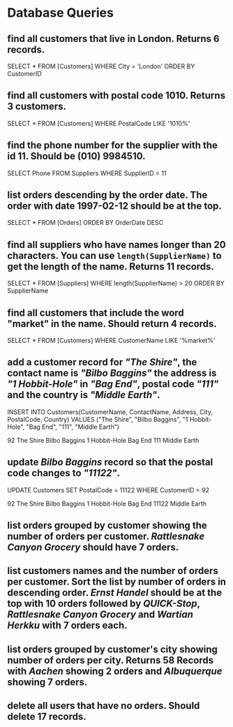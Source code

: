 # Database Queries

## find all customers that live in London. Returns 6 records.

SELECT * FROM [Customers] WHERE City = 'London'
ORDER BY CustomerID

## find all customers with postal code 1010. Returns 3 customers.

SELECT * FROM [Customers] WHERE PostalCode LIKE '1010%'

## find the phone number for the supplier with the id 11. Should be (010) 9984510.

SELECT Phone FROM Suppliers WHERE SupplierID = 11

## list orders descending by the order date. The order with date 1997-02-12 should be at the top.

SELECT * FROM [Orders] ORDER BY OrderDate DESC

## find all suppliers who have names longer than 20 characters. You can use `length(SupplierName)` to get the length of the name. Returns 11 records.

SELECT * FROM [Suppliers] WHERE length(SupplierName) > 20
ORDER BY SupplierName

## find all customers that include the word "market" in the name. Should return 4 records.

SELECT * FROM [Customers] WHERE CustomerName LIKE '%market%'

## add a customer record for _"The Shire"_, the contact name is _"Bilbo Baggins"_ the address is _"1 Hobbit-Hole"_ in _"Bag End"_, postal code _"111"_ and the country is _"Middle Earth"_.

INSERT INTO
Customers(CustomerName, ContactName, Address, City, PostalCode, Country)
VALUES ("The Shire", "Bilbo Baggins", "1 Hobbit-Hole", "Bag End", "111", "Middle Earth")

92	The Shire	Bilbo Baggins	1 Hobbit-Hole	Bag End	111	Middle Earth

## update _Bilbo Baggins_ record so that the postal code changes to _"11122"_.

UPDATE Customers
SET PostalCode = 11122
WHERE CustomerID = 92

92	The Shire	Bilbo Baggins	1 Hobbit-Hole	Bag End	11122	Middle Earth


## list orders grouped by customer showing the number of orders per customer. _Rattlesnake Canyon Grocery_ should have 7 orders.

## list customers names and the number of orders per customer. Sort the list by number of orders in descending order. _Ernst Handel_ should be at the top with 10 orders followed by _QUICK-Stop_, _Rattlesnake Canyon Grocery_ and _Wartian Herkku_ with 7 orders each.

## list orders grouped by customer's city showing number of orders per city. Returns 58 Records with _Aachen_ showing 2 orders and _Albuquerque_ showing 7 orders.

## delete all users that have no orders. Should delete 17 records.
